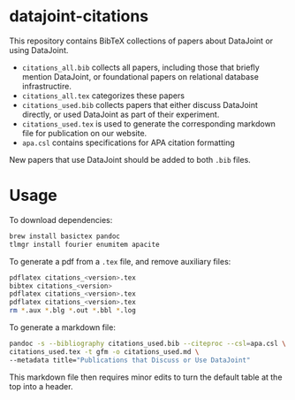 # datajoint-citations
This repository contains BibTeX collections of papers about DataJoint or using DataJoint.
- `citations_all.bib` collects all papers, including those that briefly mention DataJoint, or foundational papers on relational database infrastructire.
- `citations_all.tex` categorizes these papers
- `citations_used.bib` collects papers that either discuss DataJoint directly, or used DataJoint as part of their experiment.
- `citations_used.tex` is used to generate the corresponding markdown file for publication on our website.
- `apa.csl` contains specifications for APA citation formatting

New papers that use DataJoint should be added to both `.bib` files.

# Usage

To download dependencies:
```bash
brew install basictex pandoc
tlmgr install fourier enumitem apacite
```

To generate a pdf from a `.tex` file, and remove auxiliary files:
```bash
pdflatex citations_<version>.tex
bibtex citations_<version>
pdflatex citations_<version>.tex
pdflatex citations_<version>.tex
rm *.aux *.blg *.out *.bbl *.log
```

To generate a markdown file:
```bash
pandoc -s --bibliography citations_used.bib --citeproc --csl=apa.csl \
citations_used.tex -t gfm -o citations_used.md \
--metadata title="Publications that Discuss or Use DataJoint"
```

This markdown file then requires minor edits to turn the default table at the top into a header.
